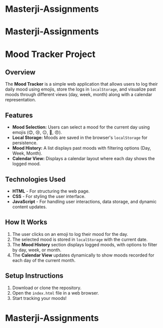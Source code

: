 ﻿# Masterji-Assignments
# Masterji-Assignments

# Mood Tracker Project

## Overview
The **Mood Tracker** is a simple web application that allows users to log their daily mood using emojis, store the logs in `localStorage`, and visualize past moods through different views (day, week, month) along with a calendar representation.

## Features
- **Mood Selection:** Users can select a mood for the current day using emojis (😊, 😢, 😐, 🤩, 😠).
- **Local Storage:** Moods are saved in the browser's `localStorage` for persistence.
- **Mood History:** A list displays past moods with filtering options (Day, Week, Month).
- **Calendar View:** Displays a calendar layout where each day shows the logged mood.

## Technologies Used
- **HTML** - For structuring the web page.
- **CSS** - For styling the user interface.
- **JavaScript** - For handling user interactions, data storage, and dynamic content updates.

## How It Works
1. The user clicks on an emoji to log their mood for the day.
2. The selected mood is stored in `localStorage` with the current date.
3. The **Mood History** section displays logged moods, with options to filter by day, week, or month.
4. The **Calendar View** updates dynamically to show moods recorded for each day of the current month.

## Setup Instructions
1. Download or clone the repository.
2. Open the `index.html` file in a web browser.
3. Start tracking your moods!
# Masterji-Assignments
